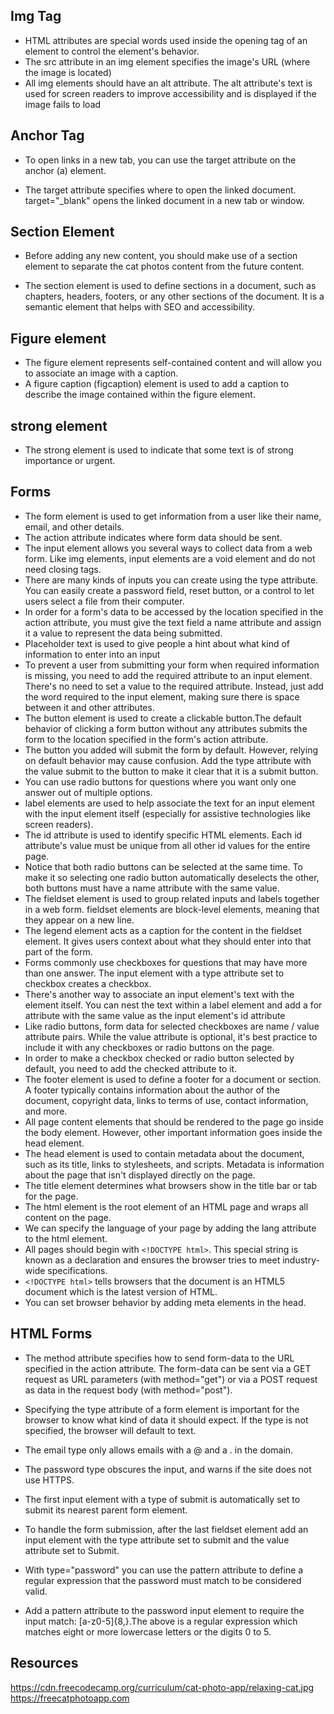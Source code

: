 ## Img Tag

- HTML attributes are special words used inside the opening tag of an element to control the element's behavior.
- The src attribute in an img element specifies the image's URL (where the image is located)
- All img elements should have an alt attribute. The alt attribute's text is used for screen readers to improve accessibility and is displayed if the image fails to load

## Anchor Tag

- To open links in a new tab, you can use the target attribute on the anchor (a) element.

- The target attribute specifies where to open the linked document. target="\_blank" opens the linked document in a new tab or window.

## Section Element

- Before adding any new content, you should make use of a section element to separate the cat photos content from the future content.

- The section element is used to define sections in a document, such as chapters, headers, footers, or any other sections of the document. It is a semantic element that helps with SEO and accessibility.

## Figure element

- The figure element represents self-contained content and will allow you to associate an image with a caption.
- A figure caption (figcaption) element is used to add a caption to describe the image contained within the figure element.

## strong element

- The strong element is used to indicate that some text is of strong importance or urgent.

## Forms

- The form element is used to get information from a user like their name, email, and other details.
- The action attribute indicates where form data should be sent.
- The input element allows you several ways to collect data from a web form. Like img elements, input elements are a void element and do not need closing tags.
- There are many kinds of inputs you can create using the type attribute. You can easily create a password field, reset button, or a control to let users select a file from their computer.
- In order for a form's data to be accessed by the location specified in the action attribute, you must give the text field a name attribute and assign it a value to represent the data being submitted.
- Placeholder text is used to give people a hint about what kind of information to enter into an input
- To prevent a user from submitting your form when required information is missing, you need to add the required attribute to an input element. There's no need to set a value to the required attribute. Instead, just add the word required to the input element, making sure there is space between it and other attributes.
- The button element is used to create a clickable button.The default behavior of clicking a form button without any attributes submits the form to the location specified in the form's action attribute.
- The button you added will submit the form by default. However, relying on default behavior may cause confusion. Add the type attribute with the value submit to the button to make it clear that it is a submit button.
- You can use radio buttons for questions where you want only one answer out of multiple options.
- label elements are used to help associate the text for an input element with the input element itself (especially for assistive technologies like screen readers).
- The id attribute is used to identify specific HTML elements. Each id attribute's value must be unique from all other id values for the entire page.
- Notice that both radio buttons can be selected at the same time. To make it so selecting one radio button automatically deselects the other, both buttons must have a name attribute with the same value.
- The fieldset element is used to group related inputs and labels together in a web form. fieldset elements are block-level elements, meaning that they appear on a new line.
- The legend element acts as a caption for the content in the fieldset element. It gives users context about what they should enter into that part of the form.
- Forms commonly use checkboxes for questions that may have more than one answer. The input element with a type attribute set to checkbox creates a checkbox.
- There's another way to associate an input element's text with the element itself. You can nest the text within a label element and add a for attribute with the same value as the input element's id attribute
- Like radio buttons, form data for selected checkboxes are name / value attribute pairs. While the value attribute is optional, it's best practice to include it with any checkboxes or radio buttons on the page.
- In order to make a checkbox checked or radio button selected by default, you need to add the checked attribute to it.
- The footer element is used to define a footer for a document or section. A footer typically contains information about the author of the document, copyright data, links to terms of use, contact information, and more.
- All page content elements that should be rendered to the page go inside the body element. However, other important information goes inside the head element.
- The head element is used to contain metadata about the document, such as its title, links to stylesheets, and scripts. Metadata is information about the page that isn't displayed directly on the page.
- The title element determines what browsers show in the title bar or tab for the page.
- The html element is the root element of an HTML page and wraps all content on the page.
- We can specify the language of your page by adding the lang attribute to the html element.
- All pages should begin with `<!DOCTYPE html>`. This special string is known as a declaration and ensures the browser tries to meet industry-wide specifications.
- `<!DOCTYPE html>` tells browsers that the document is an HTML5 document which is the latest version of HTML.
- You can set browser behavior by adding meta elements in the head.

## HTML Forms

- The method attribute specifies how to send form-data to the URL specified in the action attribute. The form-data can be sent via a GET request as URL parameters (with method="get") or via a POST request as data in the request body (with method="post").

- Specifying the type attribute of a form element is important for the browser to know what kind of data it should expect. If the type is not specified, the browser will default to text.

- The email type only allows emails with a @ and a . in the domain.
- The password type obscures the input, and warns if the site does not use HTTPS.

- The first input element with a type of submit is automatically set to submit its nearest parent form element.
- To handle the form submission, after the last fieldset element add an input element with the type attribute set to submit and the value attribute set to Submit.

- With type="password" you can use the pattern attribute to define a regular expression that the password must match to be considered valid.
- Add a pattern attribute to the password input element to require the input match: [a-z0-5]{8,}.The above is a regular expression which matches eight or more lowercase letters or the digits 0 to 5.

## Resources

https://cdn.freecodecamp.org/curriculum/cat-photo-app/relaxing-cat.jpg
https://freecatphotoapp.com
